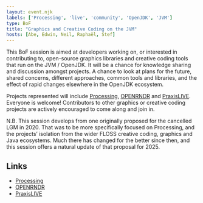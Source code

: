 ```yaml
---
layout: event.njk
labels: ['Processing', 'live', 'community', 'OpenJDK', 'JVM']
type: BoF
title: "Graphics and Creative Coding on the JVM"
hosts: [Abe, Edwin, Neil, Raphaël, Stef]
---
```


This BoF session is aimed at developers working on, or interested in
contributing to, open-source graphics libraries and creative coding
tools that run on the JVM / OpenJDK.  It will be a chance for
knowledge sharing and discussion amongst projects.  A chance to look
at plans for the future, shared concerns, different approaches, common
tools and libraries, and the effect of rapid changes elsewhere in the
OpenJDK ecosystem.

Projects represented will include [Processing](https://processing.org),
[OPENRNDR](https://openrndr.org) and [PraxisLIVE](https://www.praxislive.org).
Everyone is welcome!  Contributors to other graphics or creative
coding projects are actively encouraged to come along and join in.

N.B. This session develops from one originally proposed for the
cancelled LGM in 2020.  That was to be more specifically focused on
Processing, and the projects’ isolation from the wider FLOSS creative
coding, graphics and Java ecosystems.  Much there has changed for the
better since then, and this session offers a natural update of that
proposal for 2025.

## Links

* [Processing](https://processing.org)
* [OPENRNDR](https://openrndr.org)
* [PraxisLIVE](https://www.praxislive.org)
